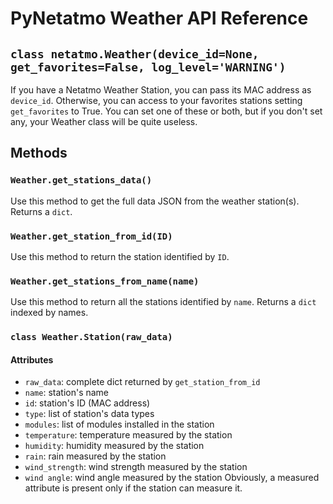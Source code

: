 # PyNetatmo Weather API Reference

## `class netatmo.Weather(device_id=None, get_favorites=False, log_level='WARNING')`
If you have a Netatmo Weather Station, you can pass its MAC address as `device_id`. Otherwise, you can access to your favorites stations setting `get_favorites` to True. You can set one of these or both, but if you don't set any, your Weather class will be quite useless.

## Methods

### `Weather.get_stations_data()`
Use this method to get the full data JSON from the weather station(s). Returns a `dict`.

### `Weather.get_station_from_id(ID)`
Use this method to return the station identified by `ID`.

### `Weather.get_stations_from_name(name)`
Use this method to return all the stations identified by `name`. Returns a `dict` indexed by names.

### `class Weather.Station(raw_data)`
#### Attributes
- `raw_data`: complete dict returned by `get_station_from_id`
- `name`: station's name
- `id`: station's ID (MAC address)
- `type`: list of station's data types
- `modules`: list of modules installed in the station
- `temperature`: temperature measured by the station
- `humidity`: humidity measured by the station
- `rain`: rain measured by the station
- `wind_strength`: wind strength measured by the station
- `wind angle`: wind angle measured by the station
Obviously, a measured attribute is present only if the station can measure it.

